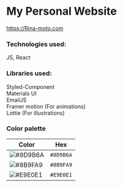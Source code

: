 # My Personal Website

https://Rina-moto.com

### Technologies used:

JS, React

### Libraries used:

Styled-Component<br>
Materials UI<br>
EmailJS<br>
Framer motion (For animations)<br>
Lottie (For illustrations)

### Color palette 

| Color         | Hex           | 
| ------------- |:-------------:| 
| ![#8D9B6A](https://via.placeholder.com/15/8D9B6A/000000?text=+)     | `#8D9B6A` | 
| ![#8B9FA9](https://via.placeholder.com/15/8B9FA9/000000?text=+)     | `#8B9FA9`      |   
| ![#E9E0E1](https://via.placeholder.com/15/E9E0E1/000000?text=+) | `#E9E0E1`      |    

